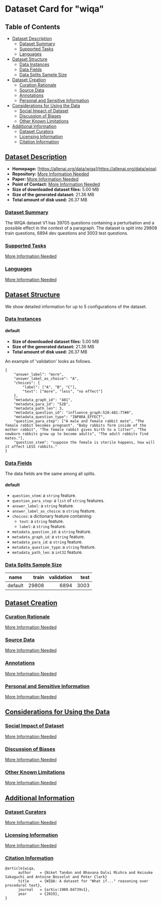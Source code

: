 ---
---

# Dataset Card for "wiqa"

## Table of Contents
- [Dataset Description](#dataset-description)
  - [Dataset Summary](#dataset-summary)
  - [Supported Tasks](#supported-tasks)
  - [Languages](#languages)
- [Dataset Structure](#dataset-structure)
  - [Data Instances](#data-instances)
  - [Data Fields](#data-fields)
  - [Data Splits Sample Size](#data-splits-sample-size)
- [Dataset Creation](#dataset-creation)
  - [Curation Rationale](#curation-rationale)
  - [Source Data](#source-data)
  - [Annotations](#annotations)
  - [Personal and Sensitive Information](#personal-and-sensitive-information)
- [Considerations for Using the Data](#considerations-for-using-the-data)
  - [Social Impact of Dataset](#social-impact-of-dataset)
  - [Discussion of Biases](#discussion-of-biases)
  - [Other Known Limitations](#other-known-limitations)
- [Additional Information](#additional-information)
  - [Dataset Curators](#dataset-curators)
  - [Licensing Information](#licensing-information)
  - [Citation Information](#citation-information)

## [Dataset Description](#dataset-description)

- **Homepage:** [https://allenai.org/data/wiqa](https://allenai.org/data/wiqa)
- **Repository:** [More Information Needed](https://github.com/huggingface/datasets/blob/master/CONTRIBUTING.md#how-to-contribute-to-the-dataset-cards)
- **Paper:** [More Information Needed](https://github.com/huggingface/datasets/blob/master/CONTRIBUTING.md#how-to-contribute-to-the-dataset-cards)
- **Point of Contact:** [More Information Needed](https://github.com/huggingface/datasets/blob/master/CONTRIBUTING.md#how-to-contribute-to-the-dataset-cards)
- **Size of downloaded dataset files:** 5.00 MB
- **Size of the generated dataset:** 21.36 MB
- **Total amount of disk used:** 26.37 MB

### [Dataset Summary](#dataset-summary)

The WIQA dataset V1 has 39705 questions containing a perturbation and a possible effect in the context of a paragraph.
The dataset is split into 29808 train questions, 6894 dev questions and 3003 test questions.

### [Supported Tasks](#supported-tasks)

[More Information Needed](https://github.com/huggingface/datasets/blob/master/CONTRIBUTING.md#how-to-contribute-to-the-dataset-cards)

### [Languages](#languages)

[More Information Needed](https://github.com/huggingface/datasets/blob/master/CONTRIBUTING.md#how-to-contribute-to-the-dataset-cards)

## [Dataset Structure](#dataset-structure)

We show detailed information for up to 5 configurations of the dataset.

### [Data Instances](#data-instances)

#### default

- **Size of downloaded dataset files:** 5.00 MB
- **Size of the generated dataset:** 21.36 MB
- **Total amount of disk used:** 26.37 MB

An example of 'validation' looks as follows.
```
{
    "answer_label": "more",
    "answer_label_as_choice": "A",
    "choices": {
        "label": ["A", "B", "C"],
        "text": ["more", "less", "no effect"]
    },
    "metadata_graph_id": "481",
    "metadata_para_id": "528",
    "metadata_path_len": 3,
    "metadata_question_id": "influence_graph:528:481:77#0",
    "metadata_question_type": "INPARA_EFFECT",
    "question_para_step": ["A male and female rabbit mate", "The female rabbit becomes pregnant", "Baby rabbits form inside of the mother rabbit", "The female rabbit gives birth to a litter", "The newborn rabbits grow up to become adults", "The adult rabbits find mates."],
    "question_stem": "suppose the female is sterile happens, how will it affect LESS rabbits."
}
```

### [Data Fields](#data-fields)

The data fields are the same among all splits.

#### default
- `question_stem`: a `string` feature.
- `question_para_step`: a `list` of `string` features.
- `answer_label`: a `string` feature.
- `answer_label_as_choice`: a `string` feature.
- `choices`: a dictionary feature containing:
  - `text`: a `string` feature.
  - `label`: a `string` feature.
- `metadata_question_id`: a `string` feature.
- `metadata_graph_id`: a `string` feature.
- `metadata_para_id`: a `string` feature.
- `metadata_question_type`: a `string` feature.
- `metadata_path_len`: a `int32` feature.

### [Data Splits Sample Size](#data-splits-sample-size)

| name  |train|validation|test|
|-------|----:|---------:|---:|
|default|29808|      6894|3003|

## [Dataset Creation](#dataset-creation)

### [Curation Rationale](#curation-rationale)

[More Information Needed](https://github.com/huggingface/datasets/blob/master/CONTRIBUTING.md#how-to-contribute-to-the-dataset-cards)

### [Source Data](#source-data)

[More Information Needed](https://github.com/huggingface/datasets/blob/master/CONTRIBUTING.md#how-to-contribute-to-the-dataset-cards)

### [Annotations](#annotations)

[More Information Needed](https://github.com/huggingface/datasets/blob/master/CONTRIBUTING.md#how-to-contribute-to-the-dataset-cards)

### [Personal and Sensitive Information](#personal-and-sensitive-information)

[More Information Needed](https://github.com/huggingface/datasets/blob/master/CONTRIBUTING.md#how-to-contribute-to-the-dataset-cards)

## [Considerations for Using the Data](#considerations-for-using-the-data)

### [Social Impact of Dataset](#social-impact-of-dataset)

[More Information Needed](https://github.com/huggingface/datasets/blob/master/CONTRIBUTING.md#how-to-contribute-to-the-dataset-cards)

### [Discussion of Biases](#discussion-of-biases)

[More Information Needed](https://github.com/huggingface/datasets/blob/master/CONTRIBUTING.md#how-to-contribute-to-the-dataset-cards)

### [Other Known Limitations](#other-known-limitations)

[More Information Needed](https://github.com/huggingface/datasets/blob/master/CONTRIBUTING.md#how-to-contribute-to-the-dataset-cards)

## [Additional Information](#additional-information)

### [Dataset Curators](#dataset-curators)

[More Information Needed](https://github.com/huggingface/datasets/blob/master/CONTRIBUTING.md#how-to-contribute-to-the-dataset-cards)

### [Licensing Information](#licensing-information)

[More Information Needed](https://github.com/huggingface/datasets/blob/master/CONTRIBUTING.md#how-to-contribute-to-the-dataset-cards)

### [Citation Information](#citation-information)

```
@article{wiqa,
      author    = {Niket Tandon and Bhavana Dalvi Mishra and Keisuke Sakaguchi and Antoine Bosselut and Peter Clark}
      title     = {WIQA: A dataset for "What if..." reasoning over procedural text},
      journal   = {arXiv:1909.04739v1},
      year      = {2019},
}

```


